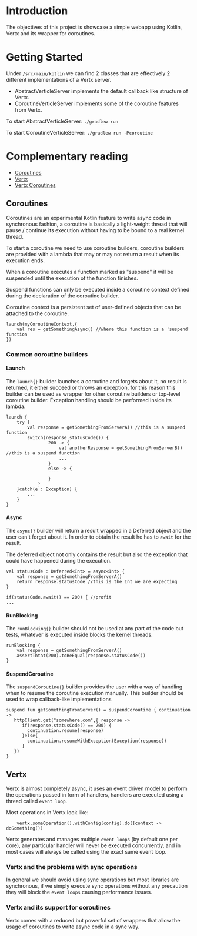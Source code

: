 # Introduction

The objectives of this project is showcase a simple webapp using Kotlin, Vertx and its wrapper for coroutines.

# Getting Started

Under `/src/main/kotlin` we can find 2 classes that are effectively 2 different implementations of a Vertx server.
* AbstractVerticleServer implements the default callback like structure of Vertx.
* CoroutineVerticleServer implements some of the coroutine features from Vertx.

To start AbstractVerticleServer: `./gradlew run`

To start CoroutineVerticleServer: `./gradlew run -Pcoroutine`

# Complementary reading

* [Coroutines](https://github.com/Kotlin/kotlin-coroutines/blob/master/kotlin-coroutines-informal.md#coroutines-overview)
* [Vertx](http://vertx.io/docs/vertx-core/kotlin/)
* [Vertx Coroutines](http://vertx.io/docs/vertx-lang-kotlin-coroutines/kotlin/)

## Coroutines

Coroutines are an experimental Kotlin feature to write async code in synchronous fashion, a coroutine is basically
a light-weight thread that will pause / continue its execution without having to be bound to a real kernel thread.

To start a coroutine we need to use coroutine builders, coroutine builders are provided with a lambda that may
or may not return a result when its execution ends.

When a coroutine executes a function marked as "suspend" it will be suspended until the execution of the function
finishes.

Suspend functions can only be executed inside a coroutine context defined during the declaration of the coroutine builder.

Coroutine context is a persistent set of user-defined objects that can be attached to the coroutine.

```
launch(myCoroutineContext,{
    val res = getSomethingAsync() //where this function is a 'suspend' function
})
```

### Common coroutine builders

#### Launch
The `launch{}` builder launches a coroutine and forgets about it, no result is returned, it either succeed or throws an exception,
for this reason this builder can be used as wrapper for other coroutine builders or top-level coroutine builder.
Exception handling should be performed inside its lambda.
```
launch {
    try {
        val response = getSomethingFromServerA() //this is a suspend function
        switch(response.statusCode()) {
                200 -> {
                    val anotherResponse = getSomethingFromServerB() //this is a suspend function
                    ...
                }
                else -> {

                }
            }
    }catch(e : Exception) {
        ...
    }
}
```

#### Async
The `async{}` builder will return a result wrapped in a Deferred object and the user can't forget about it. In order to obtain the
result he has to `await` for the result.

The deferred object not only contains the result but also the exception that could have happened during the execution.

```
val statusCode : Deferred<Int> = async<Int> {
    val response = getSomethingFromServerA()
    return response.statusCode //this is the Int we are expecting
}

if(statusCode.await() == 200) { //profit
...
```

#### RunBlocking
The `runBlocking{}` builder should not be used at any part of the code but tests, whatever is executed inside blocks the kernel threads.

```
runBlocking {
    val response = getSomethingFromServerA()
    assertThtat(200).toBeEqual(response.statusCode())
}
```

#### SuspendCoroutine
The `suspendCoroutine{}` builder provides the user with a way of handling when to resume the coroutine execution manually. This
builder should be used to wrap callback-like implementations

```
suspend fun getSomethingFromServer() = suspendCoroutine { continuation ->
   httpClient.get("somewhere.com",{ response ->
      if(response.statusCode() == 200) {
        continuation.resume(response)
      }else{
        continuation.resumeWithException(Exception(response))
      }
   })
}
```

## Vertx

Vertx is almost completely async, it uses an event driven model to perform the operations passed in form of handlers, handlers
are executed using a thread called `event loop`.


Most operations in Vertx look like:
```
    vertx.someOperation().withConfig(config).do({context -> doSomething())
```

Vertx generates and manages multiple `event loops` (by default one per core), any particular handler will never be executed
concurrently, and in most cases will always be called using the exact same event loop.

### Vertx and the problems with sync operations
In general we should avoid using sync operations but most libraries are synchronous, if we simply execute
sync operations without any precaution they will block the `event loops` causing performance issues.

### Vertx and its support for coroutines
Vertx comes with a reduced but powerful set of wrappers that allow the usage of coroutines to write async code in a sync way.